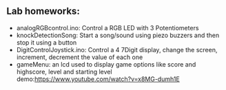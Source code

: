 ## Lab homeworks:
- analogRGBcontrol.ino: Control a RGB LED with 3 Potentiometers
- knockDetectionSong: Start a song/sound using piezo buzzers and then stop it using a button
- DigitControlJoystick.ino: Control a 4 7Digit display, change the screen, increment, decrement the value of each one
- gameMenu: an lcd used to display game options like score and highscore, level and starting level demo:https://www.youtube.com/watch?v=x8MG-dumh1E
